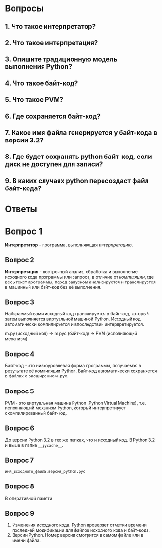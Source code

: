 # Вопросы

## 1. Что такое интерпретатор?
## 2. Что такое интерпретация?
## 3. Опишите традиционную модель выполнения Python?
## 4. Что такое байт-код?
## 5. Что такое PVM?
## 6. Где сохраняется байт-код?
## 7. Какое имя файла генерируется у байт-кода в версии 3.2?
## 8. Где будет сохранять python байт-код, если диск не доступен для записи?
## 9. В каких случаях python пересоздаст файл байт-кода?

# Ответы

# Вопрос 1

**Интерпретатор** - программа, выполняющая *интерпретацию*.

## Вопрос 2

**Интерпретация** - построчный анализ, обработка и выполнение исходного кода программы или запроса, в отличие от
*компиляции*, где весь текст программы, перед запуском анализируется и транслируется в машинный или байт-код без
её выполнения.

## Вопрос 3

Набираемый вами исходный код транслируется в байт-код, который затем выполняется виртуальной машиной Python.
Исходный код автоматически компилируется и впоследствии интерпретируется.

m.py (исходный код) -> m.pyc (байт-код) -> PVM (исполняющий механизм)

## Вопрос 4

Байт-код - это низкоуровневая форма программы, получаемая в результате её компиляции Python. Байт-код автоматически
сохраняется в файлах с расширением .pyc.

## Вопрос 5

PVM - это виртуальная машина Python (Python Virtual Machine), т.е. исполняющий механизм Python, который интерпретирует
скомпилированный байт-код.

## Вопрос 6

До версии Python 3.2 в тех же папках, что и исходный код. В Python 3.2 и выше в папке `__pycache__`.

## Вопрос 7

`имя_исходного_файла.версия_python.pyc`

## Вопрос 8

В оперативной памяти

## Вопрос 9

1. Изменения исходного кода. Python проверяет отметки времени последней модификации для файлов исходного кода
   и байт-кода.
2. Версии Python. Номер версии смотрится в самом файле или в имени файла.